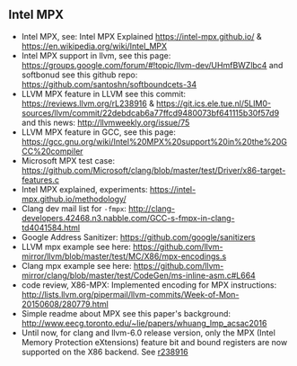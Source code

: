 ## Intel MPX
- Intel MPX, see: Intel MPX Explained <https://intel-mpx.github.io/> & <https://en.wikipedia.org/wiki/Intel_MPX> 
- Intel MPX support in llvm, see this page: <https://groups.google.com/forum/#!topic/llvm-dev/UHmfBWZlbc4> and softbonud see this github repo: <https://github.com/santoshn/softboundcets-34>
- LLVM MPX feature in LLVM see this commit: <https://reviews.llvm.org/rL238916> & <https://git.ics.ele.tue.nl/5LIM0-sources/llvm/commit/22debdcab6a77ffcd9480073bf641115b30f57d9> and this news: <http://llvmweekly.org/issue/75>
- LLVM MPX feature in GCC, see this page: <https://gcc.gnu.org/wiki/Intel%20MPX%20support%20in%20the%20GCC%20compiler>
- Microsoft MPX test case: <https://github.com/Microsoft/clang/blob/master/test/Driver/x86-target-features.c>
- Intel MPX explained, experiments: <https://intel-mpx.github.io/methodology/>
- Clang dev mail list for `-fmpx`: <http://clang-developers.42468.n3.nabble.com/GCC-s-fmpx-in-clang-td4041584.html>
- Google Address Sanitizer: <https://github.com/google/sanitizers>
- LLVM mpx example see here: <https://github.com/llvm-mirror/llvm/blob/master/test/MC/X86/mpx-encodings.s>
- Clang mpx example see here: <https://github.com/llvm-mirror/clang/blob/master/test/CodeGen/ms-inline-asm.c#L664>
- code review, X86-MPX: Implemented encoding for MPX instructions: <http://lists.llvm.org/pipermail/llvm-commits/Week-of-Mon-20150608/280779.html>
- Simple readme about MPX see this paper's background: <http://www.eecg.toronto.edu/~lie/papers/whuang_lmp_acsac2016>
- Until now, for clang and llvm-6.0 release version, only the MPX (Intel Memory Protection eXtensions) feature bit and bound registers are now supported on the X86 backend. See [r238916](https://reviews.llvm.org/rL238916)
